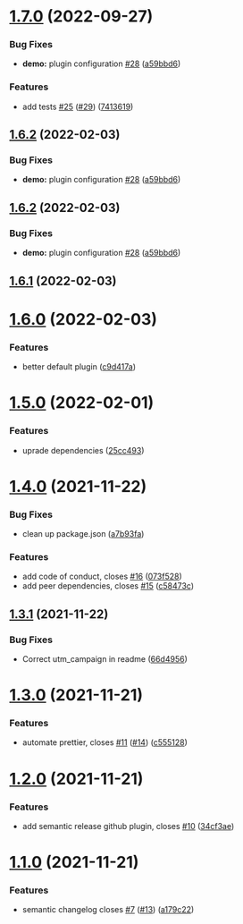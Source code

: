 # [1.7.0](https://github.com/queen-raae/gatsby-plugin-starter/compare/v1.6.1...v1.7.0) (2022-09-27)

### Bug Fixes

- **demo:** plugin configuration [#28](https://github.com/queen-raae/gatsby-plugin-starter/issues/28) ([a59bbd6](https://github.com/queen-raae/gatsby-plugin-starter/commit/a59bbd68c9111a151d8251fde07ade0c5aaac2b7))

### Features

- add tests [#25](https://github.com/queen-raae/gatsby-plugin-starter/issues/25) ([#29](https://github.com/queen-raae/gatsby-plugin-starter/issues/29)) ([7413619](https://github.com/queen-raae/gatsby-plugin-starter/commit/74136199b65424cd4bb6ea35ebe512d182d82118))

## [1.6.2](https://github.com/queen-raae/gatsby-plugin-starter/compare/v1.6.1...v1.6.2) (2022-02-03)

### Bug Fixes

- **demo:** plugin configuration [#28](https://github.com/queen-raae/gatsby-plugin-starter/issues/28) ([a59bbd6](https://github.com/queen-raae/gatsby-plugin-starter/commit/a59bbd68c9111a151d8251fde07ade0c5aaac2b7))

## [1.6.2](https://github.com/queen-raae/gatsby-plugin-starter/compare/v1.6.1...v1.6.2) (2022-02-03)

### Bug Fixes

- **demo:** plugin configuration [#28](https://github.com/queen-raae/gatsby-plugin-starter/issues/28) ([a59bbd6](https://github.com/queen-raae/gatsby-plugin-starter/commit/a59bbd68c9111a151d8251fde07ade0c5aaac2b7))

## [1.6.1](https://github.com/queen-raae/gatsby-plugin-starter/compare/v1.6.0...v1.6.1) (2022-02-03)

# [1.6.0](https://github.com/queen-raae/gatsby-plugin-starter/compare/v1.5.0...v1.6.0) (2022-02-03)

### Features

- better default plugin ([c9d417a](https://github.com/queen-raae/gatsby-plugin-starter/commit/c9d417ac731df6657ce71b681d2ee44803d89339))

# [1.5.0](https://github.com/queen-raae/gatsby-plugin-starter/compare/v1.4.0...v1.5.0) (2022-02-01)

### Features

- uprade dependencies ([25cc493](https://github.com/queen-raae/gatsby-plugin-starter/commit/25cc49395b19c63f6eb76bc85b7df17d5690be2e))

# [1.4.0](https://github.com/queen-raae/gatsby-plugin-starter/compare/v1.3.1...v1.4.0) (2021-11-22)

### Bug Fixes

- clean up package.json ([a7b93fa](https://github.com/queen-raae/gatsby-plugin-starter/commit/a7b93fa44abb7beebe131c140e0e47c67cbf11a7))

### Features

- add code of conduct, closes [#16](https://github.com/queen-raae/gatsby-plugin-starter/issues/16) ([073f528](https://github.com/queen-raae/gatsby-plugin-starter/commit/073f52827d32e672fa3e3ef9cab567030c762202))
- add peer dependencies, closes [#15](https://github.com/queen-raae/gatsby-plugin-starter/issues/15) ([c58473c](https://github.com/queen-raae/gatsby-plugin-starter/commit/c58473c7151b6bfc55304c1b69d09b96dc39d935))

## [1.3.1](https://github.com/queen-raae/gatsby-plugin-starter/compare/v1.3.0...v1.3.1) (2021-11-22)

### Bug Fixes

- Correct utm_campaign in readme ([66d4956](https://github.com/queen-raae/gatsby-plugin-starter/commit/66d4956ba6203de6da4f5d99a4cc37cd9cd91d4f))

# [1.3.0](https://github.com/queen-raae/gatsby-plugin-starter/compare/v1.2.0...v1.3.0) (2021-11-21)

### Features

- automate prettier, closes [#11](https://github.com/queen-raae/gatsby-plugin-starter/issues/11) ([#14](https://github.com/queen-raae/gatsby-plugin-starter/issues/14)) ([c555128](https://github.com/queen-raae/gatsby-plugin-starter/commit/c555128ba1190266c0ded1b8e6ba9b58e0b0a4b9))

# [1.2.0](https://github.com/queen-raae/gatsby-plugin-starter/compare/v1.1.0...v1.2.0) (2021-11-21)

### Features

- add semantic release github plugin, closes [#10](https://github.com/queen-raae/gatsby-plugin-starter/issues/10) ([34cf3ae](https://github.com/queen-raae/gatsby-plugin-starter/commit/34cf3ae60eeb097568eaabaf154cf52411bd75e6))

# [1.1.0](https://github.com/queen-raae/gatsby-plugin-starter/compare/v1.0.0...v1.1.0) (2021-11-21)

### Features

- semantic changelog closes [#7](https://github.com/queen-raae/gatsby-plugin-starter/issues/7) ([#13](https://github.com/queen-raae/gatsby-plugin-starter/issues/13)) ([a179c22](https://github.com/queen-raae/gatsby-plugin-starter/commit/a179c2290c0f3ed9e373da91bfe0101cc4d46065))
